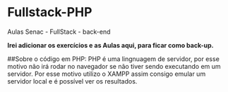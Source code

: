 # Fullstack-PHP
Aulas Senac - FullStack - back-end

**Irei adicionar os exercícios e as Aulas aqui, para ficar como back-up.**

##Sobre o código em PHP:
PHP é uma lingnuagem de servidor, por esse motivo não irá rodar no navegador se não tiver sendo executando em um servidor.
Por esse motivo utilizo o XAMPP assim consigo emular um servidor local e é possível ver os resultados.
